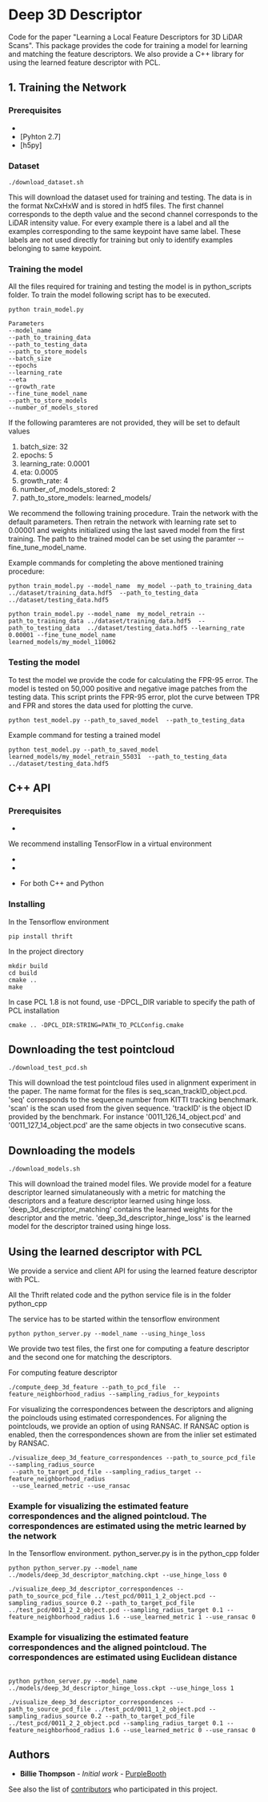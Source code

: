 # Deep 3D Descriptor

Code for the paper "Learning a Local Feature Descriptors for 3D LiDAR Scans".
This package provides the code for training a model for learning and matching
the feature descriptors. We also provide a C++ library for using the learned feature descriptor with PCL. 


## 1. Training the Network 
### Prerequisites

* [Tensorflow]: (https://www.tensorflow.org/install/install_linux)
* [Pyhton 2.7]
* [h5py]

### Dataset
```
./download_dataset.sh

```
This will download the dataset used for training and testing. The data is in the format
NxCxHxW and is stored in hdf5 files. The first channel corresponds to the depth value and the second
channel corresponds to the LiDAR intensity value. For every example there is a label and all the examples corresponding
to the same keypoint have same label. These labels are not used directly for training but only to identify examples
belonging to same keypoint. 

### Training the model
All the files required for training and testing the model is in python_scripts folder. To train the model following
script has to be executed. 

```
python train_model.py 

Parameters
--model_name  
--path_to_training_data  
--path_to_testing_data 
--path_to_store_models  
--batch_size 
--epochs  
--learning_rate  
--eta  
--growth_rate  
--fine_tune_model_name 
--path_to_store_models  
--number_of_models_stored

```
If the following paramteres are not provided, they will be set to default values
1. batch_size: 32
2. epochs: 5
3. learning_rate: 0.0001
4. eta: 0.0005
5. growth_rate: 4
6. number_of_models_stored: 2
7. path_to_store_models: learned_models/


We recommend the following training procedure. Train the network with the default parameters.
Then retrain the network with learning rate set to 0.00001 and weights initialized using the 
last saved model from the first training. The path to the trained model can be set using the paramter 
--fine_tune_model_name. 

Example commands for completing the above mentioned training procedure:

```
python train_model.py --model_name  my_model --path_to_training_data ../dataset/training_data.hdf5  --path_to_testing_data  ../dataset/testing_data.hdf5

python train_model.py --model_name  my_model_retrain --path_to_training_data ../dataset/training_data.hdf5  --path_to_testing_data  ../dataset/testing_data.hdf5 --learning_rate 0.00001 --fine_tune_model_name
learned_models/my_model_110062

```


### Testing the model
To test the model we provide the code for calculating the FPR-95 error. The model is tested
on 50,000 positive and negative image patches from the testing data. This script prints the FPR-95 error, plot the curve
between TPR and FPR and stores the data used for plotting the curve.

```
python test_model.py --path_to_saved_model  --path_to_testing_data 

```

Example command for testing a trained model
```
python test_model.py --path_to_saved_model learned_models/my_model_retrain_55031  --path_to_testing_data ../dataset/testing_data.hdf5

```



## C++ API

### Prerequisites

* [Tensorflow]: (https://www.tensorflow.org/install/install_linux) 

We recommend installing TensorFlow in a virtual environment

* [PCL 1.8]: (https://github.com/PointCloudLibrary/pcl)

* [OpenCV]: (https://github.com/opencv/opencv)
* [thrift]: (https://thrift.apache.org/download) 
For both C++ and Python

### Installing

In the Tensorflow environment
```
pip install thrift

```

In the project directory

```
mkdir build
cd build
cmake .. 
make

```
In case PCL 1.8 is not found, use -DPCL_DIR variable to specify the path of PCL installation
```
cmake .. -DPCL_DIR:STRING=PATH_TO_PCLConfig.cmake
```

## Downloading the test pointcloud

```
./download_test_pcd.sh
```
This will download the test pointcloud files used in alignment experiment in the paper.
The name format for the files is seq_scan_trackID_object.pcd. 
 'seq' corresponds to the sequence number from KITTI tracking benchmark. 'scan' is the scan used from the given
sequence. 'trackID' is the object ID provided by the benchmark. For instance '0011_126_14_object.pcd' and 
'0011_127_14_object.pcd' are the same objects in two consecutive scans.
## Downloading the models

```
./download_models.sh
```
This will download the trained model files. We provide model for a feature descriptor learned simulataneously with
a metric for matching the descriptors and a feature descriptor learned using hinge loss.
'deep_3d_descriptor_matching' contains the learned weights for the descriptor and the metric. 'deep_3d_descriptor_hinge_loss'
 is the learned model for the descriptor trained using hinge loss.



## Using the learned descriptor with PCL

We provide a service and client API for using the learned feature descriptor with PCL.

All the Thrift related code and the python service file is in the folder python_cpp

The service has to be started within the tensorflow environment
```
python python_server.py --model_name --using_hinge_loss

```
We provide two test files, the first one for computing a feature descriptor and 
the second one for matching the descriptors.

For computing feature descriptor 
```
./compute_deep_3d_feature --path_to_pcd_file  --feature_neighborhood_radius --sampling_radius_for_keypoints

```

For visualizing the correspondences between the descriptors and aligning the poinclouds using estimated correspondences.
For aligning the pointclouds, we provide an option of using RANSAC. If RANSAC option is enabled, then the correspondences shown
are from the inlier set estimated by RANSAC. 
```
./visualize_deep_3d_feature_correspondences --path_to_source_pcd_file --sampling_radius_source 
 --path_to_target_pcd_file --sampling_radius_target --feature_neighborhood_radius 
 --use_learned_metric --use_ransac

```

### Example for visualizing the estimated feature correspondences and the aligned pointcloud. The correspondences are estimated using the metric learned by the network


In the Tensorflow environment. python_server.py is in the python_cpp folder

```
python python_server.py --model_name ../models/deep_3d_descriptor_matching.ckpt --use_hinge_loss 0

```

```
./visualize_deep_3d_descriptor_correspondences --path_to_source_pcd_file ../test_pcd/0011_1_2_object.pcd --sampling_radius_source 0.2 --path_to_target_pcd_file ../test_pcd/0011_2_2_object.pcd --sampling_radius_target 0.1 --feature_neighborhood_radius 1.6 --use_learned_metric 1 --use_ransac 0

```

### Example for visualizing the estimated feature correspondences and the aligned pointcloud. The correspondences are estimated using Euclidean distance
 
```

python python_server.py --model_name ../models/deep_3d_descriptor_hinge_loss.ckpt --use_hinge_loss 1

```

```
./visualize_deep_3d_descriptor_correspondences --path_to_source_pcd_file ../test_pcd/0011_1_2_object.pcd --sampling_radius_source 0.2 --path_to_target_pcd_file ../test_pcd/0011_2_2_object.pcd --sampling_radius_target 0.1 --feature_neighborhood_radius 1.6 --use_learned_metric 0 --use_ransac 0

```


## Authors

* **Billie Thompson** - *Initial work* - [PurpleBooth](https://github.com/PurpleBooth)

See also the list of [contributors](https://github.com/your/project/contributors) who participated in this project.




